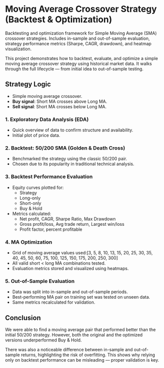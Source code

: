 #  Moving Average Crossover Strategy (Backtest & Optimization)
Backtesting and optimization framework for Simple Moving Average (SMA) crossover strategies. Includes in-sample and out-of-sample evaluation, strategy performance metrics (Sharpe, CAGR, drawdown), and heatmap visualization.

This project demonstrates how to backtest, evaluate, and optimize a simple moving average crossover strategy using historical market data. It walks through the full lifecycle — from initial idea to out-of-sample testing.

## Strategy Logic

- Simple moving average crossover.
- **Buy signal**: Short MA crosses above Long MA.
- **Sell signal**: Short MA crosses below Long MA.

###  1. Exploratory Data Analysis (EDA)
- Quick overview of data to confirm structure and availability.
- Initial plot of price data.

###  2. Backtest: 50/200 SMA (Golden & Death Cross)
- Benchmarked the strategy using the classic 50/200 pair.
- Chosen due to its popularity in traditional technical analysis.

###  3. Backtest Performance Evaluation
- Equity curves plotted for:
  - Strategy
  - Long-only
  - Short-only
  - Buy & Hold
- Metrics calculated:
  - Net profit, CAGR, Sharpe Ratio, Max Drawdown
  - Gross profit/loss, Avg trade return, Largest win/loss
  - Profit factor, percent profitable

###  4. MA Optimization
- Grid of moving average values used:[3, 5, 8, 10, 13, 15, 20, 25, 30, 35, 40, 45, 50, 60,
75, 100, 125, 150, 175, 200, 250, 300]
- All valid short < long MA combinations tested.
- Evaluation metrics stored and visualized using heatmaps.

###  5. Out-of-Sample Evaluation
- Data was split into in-sample and out-of-sample periods.
- Best-performing MA pair on training set was tested on unseen data.
- Same metrics recalculated for validation.

##  Conclusion

We were able to find a moving average pair that performed better than the initial 50/200 strategy. However, both the original and the optimized versions underperformed Buy & Hold.

There was also a noticeable difference between in-sample and out-of-sample returns, highlighting the risk of overfitting. This shows why relying only on backtest performance can be misleading — proper validation is key.
